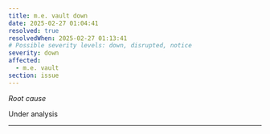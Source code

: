 ```yaml
---
title: m.e. vault down
date: 2025-02-27 01:04:41
resolved: true
resolvedWhen: 2025-02-27 01:13:41
# Possible severity levels: down, disrupted, notice
severity: down
affected:
  - m.e. vault
section: issue
---
```


*Root cause*

Under analysis

---


